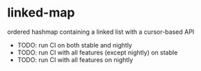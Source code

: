 # linked-map
ordered hashmap containing a linked list with a cursor-based API


- TODO: run CI on both stable and nightly
- TODO: run CI with all features (except nightly) on stable
- TODO: run CI with all features on nightly

